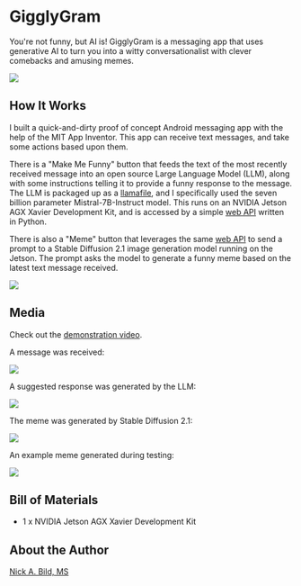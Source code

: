 # GigglyGram

You're not funny, but AI is! GigglyGram is a messaging app that uses generative AI to turn you into a witty conversationalist with clever comebacks and amusing memes.

![](https://raw.githubusercontent.com/nickbild/GigglyGram/main/media/logo_sm.jpg)

## How It Works

I built a quick-and-dirty proof of concept Android messaging app with the help of the MIT App Inventor. This app can receive text messages, and take some actions based upon them.

There is a "Make Me Funny" button that feeds the text of the most recently received message into an open source Large Language Model (LLM), along with some instructions telling it to provide a funny response to the message. The LLM is packaged up as a [llamafile](https://github.com/mozilla-Ocho/llamafile), and I specifically used the seven billion parameter Mistral-7B-Instruct model. This runs on an NVIDIA Jetson AGX Xavier Development Kit, and is accessed by a simple [web API](https://github.com/nickbild/GigglyGram/blob/main/api.py) written in Python.

There is also a "Meme" button that leverages the same [web API](https://github.com/nickbild/GigglyGram/blob/main/api.py) to send a prompt to a Stable Diffusion 2.1 image generation model running on the Jetson. The prompt asks the model to generate a funny meme based on the latest text message received.

![](https://raw.githubusercontent.com/nickbild/GigglyGram/main/media/chart.jpg)

## Media

Check out the [demonstration video](https://www.youtube.com/watch?v=Gg9sr_CIChY).

A message was received:

![](https://raw.githubusercontent.com/nickbild/GigglyGram/main/media/screen1.jpg)

A suggested response was generated by the LLM:

![](https://raw.githubusercontent.com/nickbild/GigglyGram/main/media/screen2.jpg)

The meme was generated by Stable Diffusion 2.1:

![](https://raw.githubusercontent.com/nickbild/GigglyGram/main/media/screen3.jpg)

An example meme generated during testing:

![](https://raw.githubusercontent.com/nickbild/GigglyGram/main/media/meme_example.png)

## Bill of Materials

- 1 x NVIDIA Jetson AGX Xavier Development Kit

## About the Author

[Nick A. Bild, MS](https://nickbild79.firebaseapp.com/#!/)
